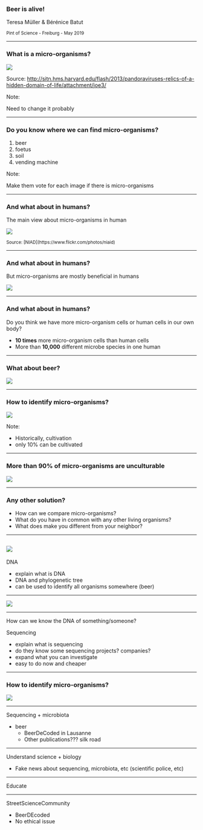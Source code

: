 ### Beer is alive!

Teresa Müller & Bérénice Batut

<small>
Pint of Science - Freiburg - May 2019
</small>

---

### What is a micro-organisms?

![](images/scale.png) <!-- .element width="90%" -->

Source: http://sitn.hms.harvard.edu/flash/2013/pandoraviruses-relics-of-a-hidden-domain-of-life/attachment/joe3/

Note:

Need to change it probably

----

### Do you know where we can find micro-organisms?

1. beer
2. foetus
3. soil
4. vending machine

Note:

Make them vote for each image if there is micro-organisms

----

### And what about in humans?

The main view about micro-organisms in human

![](images/bad_microorganisms.svg) <!-- .element width="100%" -->

<small>
Source: [NIAD](https://www.flickr.com/photos/niaid)
</small>

----

### And what about in humans?

But micro-organisms are mostly beneficial in humans

![](images/human_microbiome.jpg) <!-- .element width="60%" -->

----

### And what about in humans?

Do you think we have more micro-organism cells or human cells in our own body?

<div class="fragment" data-fragment-index="2">

- **10 times** more micro-organism cells than human cells
- More than **10,000** different microbe species in one human

----
### What about beer?

![](images/beer_microbiome.svg) <!-- .element width="100%" -->

---
### How to identify micro-organisms?

![](images/timeline_1.png) <!-- .element width="100%" -->

Note:

- Historically, cultivation
- only 10% can be cultivated

----
### More than 90% of micro-organisms are unculturable

![](images/unculturable.jpg) <!-- .element width="80%" -->

----
### Any other solution?

- How can we compare micro-organisms?
- What do you have in common with any other living organisms?
- What does make you different from your neighbor?

---

![](images/all_live_DNA.svg) <!-- .element width="100%" -->
---

DNA
- explain what is DNA
- DNA and phylogenetic tree
- can be used to identify all organisms somewhere (beer)

---

![](images/190312-Genomics_HealthCare-03.png) <!-- .element width="100%" -->

---

How can we know the DNA of something/someone?

Sequencing
- explain what is sequencing
- do they know some sequencing projects? companies?
- expand what you can investigate
- easy to do now and cheaper

---
### How to identify micro-organisms?

![](images/timeline_2.png) <!-- .element width="100%" -->

----
Sequencing + microbiota
- beer
    - BeerDeCoded in Lausanne
    - Other publications??? silk road

---

Understand science + biology
- Fake news about sequencing, microbiota, etc (scientific police, etc)

---

Educate

---

StreetScienceCommunity
- BeerDEcoded
- No ethical issue
